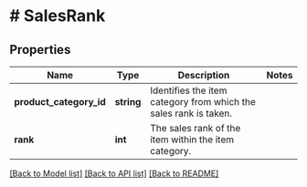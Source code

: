 # # SalesRank

## Properties

Name | Type | Description | Notes
------------ | ------------- | ------------- | -------------
**product_category_id** | **string** | Identifies the item category from which the sales rank is taken. |
**rank** | **int** | The sales rank of the item within the item category. |

[[Back to Model list]](../../README.md#models) [[Back to API list]](../../README.md#endpoints) [[Back to README]](../../README.md)
